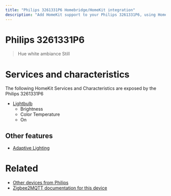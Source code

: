 ```yaml
---
title: "Philips 3261331P6 Homebridge/HomeKit integration"
description: "Add HomeKit support to your Philips 3261331P6, using Homebridge, Zigbee2MQTT and homebridge-z2m."
---
```

<!---
This file has been GENERATED using src/docgen/docgen.ts
DO NOT EDIT THIS FILE MANUALLY!
-->
# Philips 3261331P6
> Hue white ambiance Still


# Services and characteristics
The following HomeKit Services and Characteristics are exposed by
the Philips 3261331P6

* [Lightbulb](../../light.md)
  * Brightness
  * Color Temperature
  * On

## Other features
* [Adaptive Lighting](../../light.md)

# Related
* [Other devices from Philips](../index.md#philips)
* [Zigbee2MQTT documentation for this device](https://www.zigbee2mqtt.io/devices/3261331P6.html)